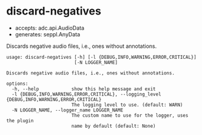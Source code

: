 # discard-negatives

* accepts: adc.api.AudioData
* generates: seppl.AnyData

Discards negative audio files, i.e., ones without annotations.

```
usage: discard-negatives [-h] [-l {DEBUG,INFO,WARNING,ERROR,CRITICAL}]
                         [-N LOGGER_NAME]

Discards negative audio files, i.e., ones without annotations.

options:
  -h, --help            show this help message and exit
  -l {DEBUG,INFO,WARNING,ERROR,CRITICAL}, --logging_level {DEBUG,INFO,WARNING,ERROR,CRITICAL}
                        The logging level to use. (default: WARN)
  -N LOGGER_NAME, --logger_name LOGGER_NAME
                        The custom name to use for the logger, uses the plugin
                        name by default (default: None)
```
